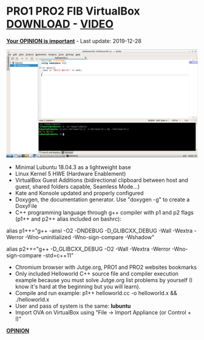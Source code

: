 # PRO1 PRO2 FIB VirtualBox [DOWNLOAD](https://github.com/Virtual-Machines/PRO1-PRO2-FIB-VirtualBox/releases/download/latest/P1P2FIB.ova) - [VIDEO](https://www.youtube.com/watch?v=F_EHtmjNEYY)

[**Your OPINION is important**](https://github.com/Virtual-Machines/PRO1-PRO2-FIB-VirtualBox/issues/1) - Last update: 2019-12-28

![PRO1PRO2](https://raw.githubusercontent.com/Virtual-Machines/PRO1-PRO2-FIB-VirtualBox/master/PRO1PRO2.png)

- Minimal Lubuntu 18.04.3 as a lightweight base
- Linux Kernel 5 HWE (Hardware Enablement)
- VirtualBox Guest Additions (bidirectional clipboard between host and guest, shared folders capable, Seamless Mode...)
- Kate and Konsole updated and properly configured
- Doxygen, the documentation generator. Use "doxygen -g" to create a DoxyFile
- C++ programming language through g++ compiler with p1 and p2 flags (p1++ and p2++ alias included on bashrc):

alias p1++="g++ -ansi -O2 -DNDEBUG -D_GLIBCXX_DEBUG -Wall -Wextra -Werror -Wno-uninitialized -Wno-sign-compare -Wshadow"

alias p2++="g++ -D_GLIBCXX_DEBUG -O2 -Wall -Wextra -Werror -Wno-sign-compare -std=c++11"

- Chromium browser with Jutge.org, PRO1 and PRO2 websites bookmarks
- Only included Helloworld C++ source file and compiler execution example because you must solve Jutge.org list problems by yourself (I know it's hard at the beginning but you will learn).
- Compile and run example: p1++ helloworld.cc -o helloworld.x && ./helloworld.x
- User and pass of system is the same: **lubuntu**
- Import OVA on VirtualBox using "File -> Import Appliance (or Control + I)"

[**OPINION**](https://github.com/Virtual-Machines/PRO1-PRO2-FIB-VirtualBox/issues/1)
